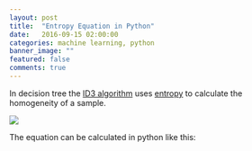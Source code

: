 ```yaml
---
layout: post
title:  "Entropy Equation in Python"
date:   2016-09-15 02:00:00
categories: machine learning, python
banner_image: ""
featured: false
comments: true
---
```


In decision tree the <a href="https://en.wikipedia.org/wiki/ID3_algorithm" target="_blank">ID3 algorithm</a> uses <a href="https://en.wikipedia.org/wiki/Entropy_(information_theory)" target="_blank">entropy</a> to calculate the homogeneity of a sample.

<!--more-->

<img src="http://i.stack.imgur.com/vIFD7.png" />

The equation can be calculated in python like this:

<script src="https://gist.github.com/sicktastic/635d52efe702e6673a9a83fe79501dfd.js"></script>
